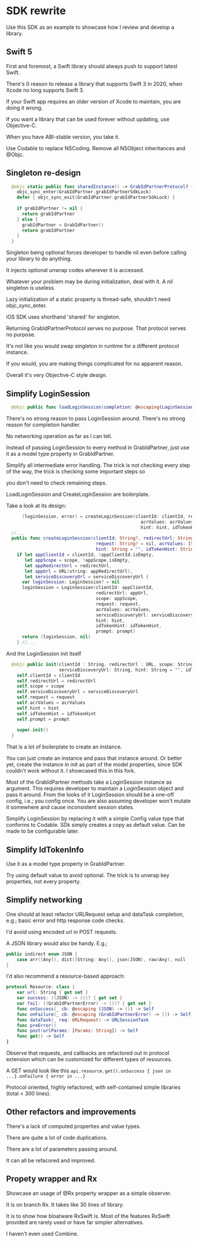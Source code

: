 # SDK rewrite

Use this SDK as an example to showcase how I review and develop a library.

## Swift 5

First and foremost, a Swift library should always push to support latest Swift. 

There's 0 reason to release a library that supports Swift 3 in 2020, when Xcode no long supports Swift 3.

If your Swift app requires an older version of Xcode to maintain, you are doing it wrong.

If you want a library that can be used forever without updating, use Objective-C.

When you have ABI-stable version, you take it.

Use Codable to replace NSCoding. Remove all NSObject inheritances and @Objc.

## Singleton re-design

```swift
  @objc static public func sharedInstance() -> GrabIdPartnerProtocol? {
    objc_sync_enter(GrabIdPartner.grabIdPartnerSdkLock)
    defer { objc_sync_exit(GrabIdPartner.grabIdPartnerSdkLock) }
    
    if grabIdPartner != nil {
      return grabIdPartner
    } else {
      grabIdPartner = GrabIdPartner()
      return grabIdPartner
    }
  }
 ```
Singleton being optional forces developer to handle nil even before calling your library to do anything. 

It injects optional unwrap codes wherever it is accessed. 

Whatever your problem may be during initialization, deal with it. A nil singleton is useless. 

Lazy initialization of a static property is thread-safe, shouldn't need objc_sync_enter. 

iOS SDK uses shorthand 'shared' for singleton.

Returning GrabIdPartnerProtocol serves no purpose. That protocol serves no purpose. 

It's not like you would swap singleton in runtime for a different protocol instance.

If you would, you are making things complicated for no apparent reason.

Overall it's very Objective-C style design.

## Simplify LoginSession

```swift
  @objc public func loadLoginSession(completion: @escaping(LoginSession?, GrabIdPartnerError?) -> Void)
 ```
There's no strong reason to pass LoginSession around. There's no strong reason for completion handler.

No networking operation as far as I can tell.

Instead of passing LoginSession to every method in GrabIdPartner, just use it as a model type property in GrabIdPartner. 

Simplify all intermediate error handling. The trick is not checking every step of the way, the trick is checking some important steps so 

you don't need to check remaining steps.

LoadLoginSession and CreateLoginSession are boilerplate. 

Take a look at its design:

```swift
      (loginSession, error) = createLoginSession(clientId: clientId, redirectUrl: redirectUrl, scope: scope, request: request,
                                                   acrValues: acrValues, serviceDiscoveryUrl: serviceDiscoveryUrl,
                                                   hint: hint, idTokenHint: idTokenHint, prompt: prompt)
  //...
  public func createLoginSession(clientId: String?, redirectUrl: String?, scope: String?,
                                  request: String? = nil, acrValues: [String:String]? = nil, serviceDiscoveryUrl: String?,
                                  hint: String = "", idTokenHint: String = "", prompt:String = "") -> (LoginSession?, GrabIdPartnerError?) {
    if let appClientId = clientId, !appClientId.isEmpty,
       let appScope = scope, !appScope.isEmpty,
       let appRedirectUrl = redirectUrl,
       let appUrl = URL(string: appRedirectUrl),
       let serviceDiscoveryUrl = serviceDiscoveryUrl {
      var loginSession: LoginSession? = nil
      loginSession = LoginSession(clientId: appClientId,
                                  redirectUrl: appUrl,
                                  scope: appScope,
                                  request: request,
                                  acrValues: acrValues,
                                  serviceDiscoveryUrl: serviceDiscoveryUrl,
                                  hint: hint,
                                  idTokenHint: idTokenHint,
                                  prompt: prompt)
      return (loginSession, nil)
    } //... 
```
And the LoginSession init itself
```swift
  @objc public init(clientId : String, redirectUrl : URL, scope: String, request: String? = nil, acrValues: [String:String]? = nil,
                    serviceDiscoveryUrl: String, hint: String = "", idTokenHint: String = "", prompt:String = "") {
    self.clientId = clientId
    self.redirectUrl = redirectUrl
    self.scope = scope
    self.serviceDiscoveryUrl = serviceDiscoveryUrl
    self.request = request
    self.acrValues = acrValues
    self.hint = hint
    self.idTokenHint = idTokenHint
    self.prompt = prompt
    
    super.init()
  }
```

That is a lot of boilerplate to create an instance.

You can just create an instance and pass that instance around. Or better yet, create the instance in init as part of the model properties, since SDK couldn't work without it. I showcased this in this fork.

Most of the GrabIdPartner methods take a LoginSession instance as argument. This requires developer to maintain a LoginSession object and pass it around. From the looks of it LoginSession should be a one-off config, i.e.; you config once. You are also assuming developer won't mutate it somewhere and cause inconsistent session states.

Simplify LoginSession by replacing it with a simple Config value type that conforms to Codable. SDk simply creates a copy as default value. Can be made to be configurable later.

## Simplify IdTokenInfo

Use it as a model type property in GrabIdPartner.

Try using default value to avoid optional. The trick is to unwrap key properties, not every property.

## Simplify networking

One should at least refactor URLRequest setup and dataTask completion, e.g.; basic error and http response code checks.

I'd avoid using encoded url in POST requests.

A JSON library would also be handy. E.g.; 

```swift
public indirect enum JSON {
    case arr([Any]), dict([String: Any]), json(JSON), raw(Any), null
}
```
I'd also recommend a resource-based approach:

```swift
protocol Resource: class {
    var url: String { get set }
    var success: ((JSON) -> ())? { get set }
    var fail: ((GrabIdPartnerError) -> ())? { get set }
    func onSuccess(_ cb: @escaping (JSON) -> ()) -> Self
    func onFailure(_ cb: @escaping (GrabIdPartnerError) -> ()) -> Self
    func dataTask(_ req: URLRequest) -> URLSessionTask
    func preError()
    func post(urlParams: [Params: String]) -> Self
    func get() -> Self
}
```
Observe that requests, and callbacks are refactored out in protocol extension which can be customized for different types of resources.

A GET would look like this `api.resource.get().onSuccess { json in ...}.onFailure { error in ...}`

Protocol oriented, highly refactored, with self-contained simple libraries (total < 300 lines). 

## Other refactors and improvements 

There's a lack of computed properties and value types.

There are quite a lot of code duplications.

There are a lot of parameters passing around. 

It can all be refacored and improved.

## Propety wrapper and Rx

Showcase an usage of @Rx property wrapper as a simple observer. 

It is on branch Rx. It takes like 30 lines of library.

It is to show how bloatware RxSwift is. Most of the features RxSwift provided are rarely used or have far simpler alternatives.

I haven't even used Combine.




